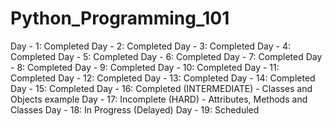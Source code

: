 # Python_Programming_101

Day - 1: Completed
Day - 2: Completed
Day - 3: Completed
Day - 4: Completed
Day - 5: Completed
Day - 6: Completed
Day - 7: Completed
Day - 8: Completed
Day - 9: Completed
Day - 10: Completed
Day - 11: Completed
Day - 12: Completed
Day - 13: Completed
Day - 14: Completed
Day - 15: Completed
Day - 16: Completed (INTERMEDIATE) - Classes and Objects example
Day - 17: Incomplete (HARD) - Attributes, Methods and Classes
Day - 18: In Progress (Delayed)
Day - 19: Scheduled
